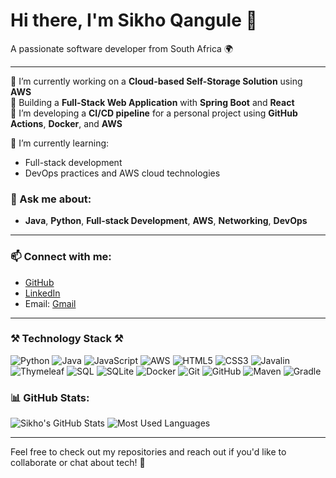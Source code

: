 # Hi there, I'm Sikho Qangule 👋
A passionate software developer from South Africa 🌍

---

🔭 I’m currently working on a **Cloud-based Self-Storage Solution** using **AWS**  
🔭 Building a **Full-Stack Web Application** with **Spring Boot** and **React**  
🔭 I’m developing a **CI/CD pipeline** for a personal project using **GitHub Actions**, **Docker**, and **AWS**

🌱 I’m currently learning:
- Full-stack development
- DevOps practices and AWS cloud technologies

### 💬 Ask me about:
- **Java**, **Python**, **Full-stack Development**, **AWS**, **Networking**, **DevOps**

---

### 📫 Connect with me:
- [GitHub](https://github.com/SikhoQ/)
- [LinkedIn](https://www.linkedin.com/in/sikhoq/)
- Email: [Gmail](mailto:qangulesikho@gmail.com)

---

### ⚒ Technology Stack ⚒
![Python](https://img.shields.io/badge/-Python-333?style=for-the-badge&logo=python)
![Java](https://img.shields.io/badge/-Java-333?style=for-the-badge&logo=java)
![JavaScript](https://img.shields.io/badge/-JavaScript-333?style=for-the-badge&logo=javascript)
![AWS](https://img.shields.io/badge/-AWS-333?style=for-the-badge&logo=amazonaws)
![HTML5](https://img.shields.io/badge/-HTML5-333?style=for-the-badge&logo=html5)
![CSS3](https://img.shields.io/badge/-CSS3-333?style=for-the-badge&logo=css3)
![Javalin](https://img.shields.io/badge/-Javalin-333?style=for-the-badge&logo=javalin)
![Thymeleaf](https://img.shields.io/badge/-Thymeleaf-333?style=for-the-badge&logo=thymeleaf)
![SQL](https://img.shields.io/badge/-SQL-333?style=for-the-badge&logo=postgresql)
![SQLite](https://img.shields.io/badge/-SQLite-333?style=for-the-badge&logo=sqlite)
![Docker](https://img.shields.io/badge/-Docker-333?style=for-the-badge&logo=docker)
![Git](https://img.shields.io/badge/-Git-333?style=for-the-badge&logo=git)
![GitHub](https://img.shields.io/badge/-GitHub-333?style=for-the-badge&logo=github)
![Maven](https://img.shields.io/badge/-Maven-333?style=for-the-badge&logo=maven)
![Gradle](https://img.shields.io/badge/-Gradle-333?style=for-the-badge&logo=gradle)


### 📊 GitHub Stats:
![Sikho's GitHub Stats](https://github-readme-stats.vercel.app/api?username=SikhoQ&show_icons=true&layout=compact&theme=radical)
![Most Used Languages](https://github-readme-stats.vercel.app/api/top-langs/?username=SikhoQ&langs_count=8&layout=compact&theme=radical)

---

Feel free to check out my repositories and reach out if you'd like to collaborate or chat about tech! 🚀

